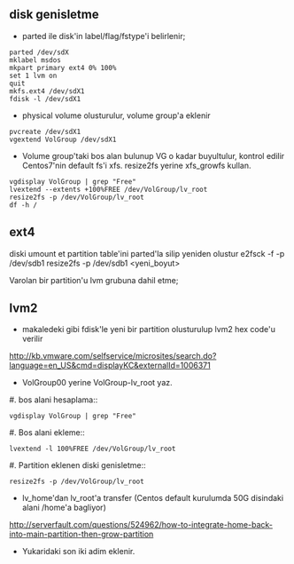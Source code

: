 disk genisletme
---

* parted ile disk'in label/flag/fstype'i belirlenir;

```
parted /dev/sdX
mklabel msdos
mkpart primary ext4 0% 100%
set 1 lvm on
quit
mkfs.ext4 /dev/sdX1
fdisk -l /dev/sdX1
```
* physical volume olusturulur, volume group'a eklenir
```
pvcreate /dev/sdX1
vgextend VolGroup /dev/sdX1
```

* Volume group'taki bos alan bulunup VG o kadar buyultulur, kontrol edilir
Centos7'nin default fs'i xfs. resize2fs yerine xfs_growfs kullan.
```
vgdisplay VolGroup | grep "Free"
lvextend --extents +100%FREE /dev/VolGroup/lv_root
resize2fs -p /dev/VolGroup/lv_root
df -h /
```

ext4
----

diski umount et
partition table'ini parted'la silip yeniden olustur
e2fsck -f -p /dev/sdb1 
resize2fs -p /dev/sdb1 <yeni_boyut>


Varolan bir partition'u lvm grubuna dahil etme;

lvm2
----

* makaledeki gibi fdisk'le yeni bir partition olusturulup lvm2 hex code'u verilir

http://kb.vmware.com/selfservice/microsites/search.do?language=en_US&cmd=displayKC&externalId=1006371

* VolGroup00 yerine VolGroup-lv_root yaz.

#. bos alani hesaplama::

    vgdisplay VolGroup | grep "Free" 

#. Bos alani ekleme::

    lvextend -l 100%FREE /dev/VolGroup/lv_root

#. Partition eklenen diski genisletme::

    resize2fs -p /dev/VolGroup/lv_root

* lv_home'dan lv_root'a transfer (Centos default kurulumda 50G disindaki alani /home'a bagliyor)

http://serverfault.com/questions/524962/how-to-integrate-home-back-into-main-partition-then-grow-partition

* Yukaridaki son iki adim eklenir.


